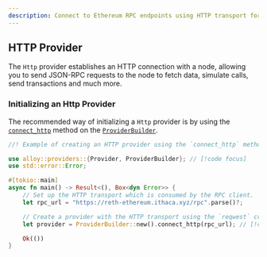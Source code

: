 ```yaml
---
description: Connect to Ethereum RPC endpoints using HTTP transport for synchronous and asynchronous operations
---
```


## HTTP Provider

The `Http` provider establishes an HTTP connection with a node, allowing you to send JSON-RPC requests to the node to fetch data, simulate calls, send transactions and much more.

### Initializing an Http Provider

The recommended way of initializing a `Http` provider is by using the [`connect_http`](https://docs.rs/alloy/latest/alloy/providers/struct.ProviderBuilder.html#method.connect_http) method on the [`ProviderBuilder`](https://docs.rs/alloy/latest/alloy/providers/struct.ProviderBuilder.html).

```rust
//! Example of creating an HTTP provider using the `connect_http` method on the `ProviderBuilder`.

use alloy::providers::{Provider, ProviderBuilder}; // [!code focus]
use std::error::Error;

#[tokio::main]
async fn main() -> Result<(), Box<dyn Error>> {
    // Set up the HTTP transport which is consumed by the RPC client.
    let rpc_url = "https://reth-ethereum.ithaca.xyz/rpc".parse()?;

    // Create a provider with the HTTP transport using the `reqwest` crate.
    let provider = ProviderBuilder::new().connect_http(rpc_url); // [!code focus]

    Ok(())
}
```
